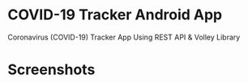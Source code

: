 # COVID-19 Tracker Android App 
Coronavirus (COVID-19) Tracker App Using REST API & Volley Library

# Screenshots 

